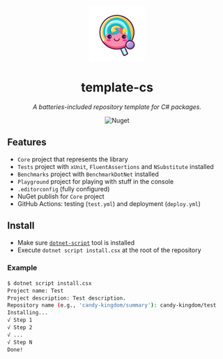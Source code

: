 <div align="center">
    <img src="./res/icon.png" alt="Logo" width="128" height="128"></img>
</div>

<h1 align="center">template-cs</h1>

<p align="center">
    <i>A batteries-included repository template for C# packages.</i>
</p>

<p align="center">
    <img alt="Nuget" src="https://img.shields.io/nuget/v/Project">
</p>

## Features
- `Core` project that represents the library
- `Tests` project with `xUnit`, `FluentAssertions` and `NSubstitute` installed
- `Benchmarks` project with `BenchmarkDotNet` installed
- `Playground` project for playing with stuff in the console
- `.editorconfig` (fully configured)
- NuGet publish for `Core` project
- GitHub Actions: testing (`test.yml`) and deployment (`deploy.yml`)

## Install
- Make sure [`dotnet-script`](https://github.com/dotnet-script/dotnet-script) tool is installed
- Execute `dotnet script install.csx` at the root of the repository

### Example
```sh
$ dotnet script install.csx
Project name: Test
Project description: Test description.
Repository name (e.g., 'candy-kingdom/summary'): candy-kingdom/test
Installing...
√ Step 1
√ Step 2
√ ...
√ Step N
Done!
```
